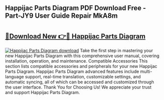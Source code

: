 ## Happijac Parts Diagram PDF Download Free - Part-JY9 User Guide Repair MkA8m

# <h2><a href="http://dfrflqw.blite.top/?on=Happijac+Parts+Diagram">🔗Download New 👉🔴 Happijac Parts Diagram</a></h2>

[![Happijac Parts Diagram download](https://i.imgur.com/lujVjoI.png)](http://dfrflqw.blite.top/?on=Happijac+Parts+Diagram)
Take the first step in mastering your new Happijac Parts Diagram with this comprehensive user manual, covering installation, operation, and maintenance. Compatible Accessories This section lists compatible accessories and peripherals for your new Happijac Parts Diagram. Happijac Parts Diagram advanced features include multi-language support, real-time translation, customizable settings, and automatic syncing, all of which can be accessed and customized through the user interface. Thank You for Choosing Us! We appreciate your trust and support Happijac Parts Diagram.
